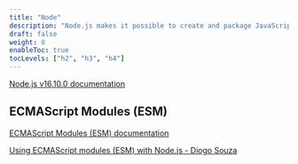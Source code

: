 ```yaml
---
title: "Node"
description: "Node.js makes it possible to create and package JavaScript applications and manage dependencies."
draft: false
weight: 0
enableToc: true
tocLevels: ["h2", "h3", "h4"]
---
```


[Node.js v16.10.0 documentation](https://nodejs.org/api/index.html)

## ECMAScript Modules (ESM)

[ECMAScript Modules (ESM) documentation](https://nodejs.org/api/esm.html)

[Using ECMAScript modules (ESM) with Node.js - Diogo Souza](https://blog.logrocket.com/how-to-use-ecmascript-modules-with-node-js/)
